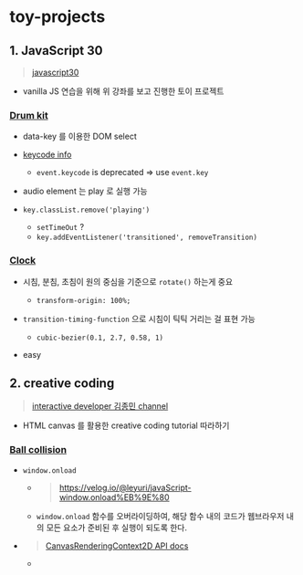 # toy-projects 

## 1. JavaScript 30 

> [javascript30](https://javascript30.com/) 

- vanilla JS 연습을 위해 위 강좌를 보고 진행한 토이 프로젝트

### [Drum kit](./javascript30/drum-kit)

- data-key 를 이용한 DOM select
- [keycode info](https://www.toptal.com/developers/keycode)
  - `event.keycode` is deprecated => use `event.key `

- audio element 는 play 로 실행 가능 
- `key.classList.remove('playing')`
  - `setTimeOut` ? 
  - `key.addEventListener('transitioned', removeTransition)`



### [Clock](./javascript30/clock)

- 시침, 분침, 초침이 원의 중심을 기준으로 `rotate()` 하는게 중요
  - `transform-origin: 100%;`
- `transition-timing-function` 으로 시침이 틱틱 거리는 걸 표현 가능 
  - `cubic-bezier(0.1, 2.7, 0.58, 1)`

- easy

## 2. creative coding 

>[interactive developer 김종민 channel](https://www.youtube.com/watch?v=hCHL7sydzn0&list=PLGf_tBShGSDNGHhFBT4pKFRMpiBrZJXCm)

- HTML canvas 를 활용한 creative coding tutorial 따라하기 

### [Ball collision](./creative/ball-collision)

- `window.onload` 

  - > https://velog.io/@leyuri/javaScript-window.onload%EB%9E%80

  - `window.onload` 함수를 오버라이딩하여, 해당 함수 내의 코드가 웹브라우저 내의 모든 요소가 준비된 후 실행이 되도록 한다. 

    

- >[CanvasRenderingContext2D API docs](https://developer.mozilla.org/en-US/docs/Web/API/CanvasRenderingContext2D/arc)

  - 



